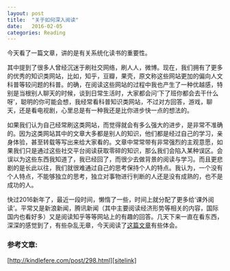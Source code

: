 ```yaml
---
layout: post
title:  "关于如何深入阅读"
date:   2016-02-05
categories: Reading
---
```


今天看了一篇文章，讲的是有关系统化读书的重要性。

其中提到了很多人曾经沉迷于刷社交网络，刷人人，微博。现在，我们拥有了更多的优秀的知识类网站，比如，知乎，豆瓣，果壳，原文称这些网站更加的偏向人文科普等较问题的科普。的确，在阅读这些网站的过程中我也产生了一种优越感，特别是当根别人聊天的时候，谈到日常生活时，大家都会问‘下了班你都会去干什么呀’，聪明的你可能会想，我经常看科普知识类网站，不过对方回答，游戏，聊天，还是看电视剧，心里总是有一种我还是比你进步快一点的想法的。

如果我们认为自己经常刷这类网站，而觉得就会有多么强大的进步，是非常不准确的。因为这类网站其中的文章大多都是别人的知识，他们都是经过自己的学习，亲身体验，甚至转载等写出来给大家看的。文章中常常带有非常强烈的主观意愿，如果我们只是通过这些社交平台阅读获取零碎的知识，那么我们会陷入某种误区。会误以为这些东西我知道了，我已经回了，而很少去做背景的阅读与学习。而且更悲剧的是长此以往，我们就很难通过自己的思考保持个人的特点。我认为，一个没有个人特点，不能够独立的思考，独立对事物进行判断的人还是没有成熟的，也不是成功的人。

快过2016新年了，最近一段时间，懒惰了一些，时间上就分配了更多给‘课外阅读’。平常又是新浪新闻，腾讯新闻（其中主要阅读经济形势等相关的内容，国际国内也看好多）又是阅读知乎等等网站上的有趣的回答。几天下来一直在看东西，深深的感觉到了，有些杂乱无章，今天阅读了[这篇文章][sitelink]有些体会。

### 参考文章:

[http://kindlefere.com/post/298.html][sitelink]

[sitelink]: http://kindlefere.com/post/298.html